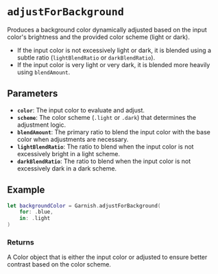 # `adjustForBackground`

Produces a background color dynamically adjusted based on the input color's brightness and the provided color scheme (light or dark).

- If the input color is not excessively light or dark, it is blended using a subtle ratio (`lightBlendRatio` or `darkBlendRatio`).
- If the input color is very light or very dark, it is blended more heavily using `blendAmount`.

## Parameters
- **`color`**: The input color to evaluate and adjust.
- **`scheme`**: The color scheme (`.light` or `.dark`) that determines the adjustment logic.
- **`blendAmount`**: The primary ratio to blend the input color with the base color when adjustments are necessary.
- **`lightBlendRatio`**: The ratio to blend when the input color is not excessively bright in a light scheme.
- **`darkBlendRatio`**: The ratio to blend when the input color is not excessively dark in a dark scheme.

## Example
```swift
let backgroundColor = Garnish.adjustForBackground(
    for: .blue,
    in: .light
)
```
### Returns
A Color object that is either the input color or adjusted to ensure better contrast based on the color scheme.
